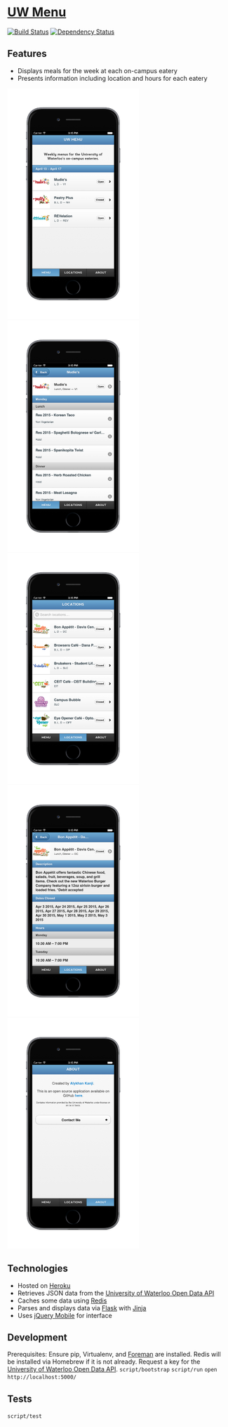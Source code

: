 # [UW Menu](http://uwmenu.com)

[![Build Status](https://travis-ci.org/alykhank/FoodMenu.svg?branch=master)](https://travis-ci.org/alykhank/FoodMenu)
[![Dependency Status](https://gemnasium.com/alykhank/FoodMenu.svg)](https://gemnasium.com/alykhank/FoodMenu)

## Features

* Displays meals for the week at each on-campus eatery
* Presents information including location and hours for each eatery

<img src="img/menu.png" alt="Menu" width="300px">
<img src="img/menuinfo.png" alt="Menu Info" width="300px">

<img src="img/locations.png" alt="Locations" width="300px">
<img src="img/locationinfo.png" alt="Location Info" width="300px">

<img src="img/about.png" alt="About" width="300px">


## Technologies

* Hosted on [Heroku](https://www.heroku.com)
* Retrieves JSON data from the [University of Waterloo Open Data API](http://api.uwaterloo.ca)
* Caches some data using [Redis](http://redis.io)
* Parses and displays data via [Flask](http://flask.pocoo.org) with [Jinja](http://jinja.pocoo.org)
* Uses [jQuery Mobile](http://jquerymobile.com) for interface


## Development

Prerequisites: Ensure pip, Virtualenv, and [Foreman](https://devcenter.heroku.com/articles/config-vars#local-setup) are installed. Redis will be installed via Homebrew if it is not already.
Request a key for the [University of Waterloo Open Data API](http://api.uwaterloo.ca/apikey/).
`script/bootstrap`
`script/run`
`open http://localhost:5000/`

## Tests

`script/test`
